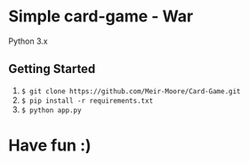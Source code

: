# Simple card-game - War
Python 3.x


## <a id="getting-started">Getting Started</a>

1. `$ git clone https://github.com/Meir-Moore/Card-Game.git`
2. `$ pip install -r requirements.txt`
3. `$ python app.py`

# Have fun :)
